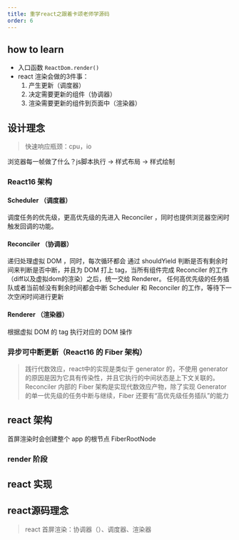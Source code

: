```yaml
---
title: 重学react之跟着卡颂老师学源码
order: 6
---
```


## how to learn
* 入口函数 ```ReactDom.render()```
* react 渲染会做的3件事：
  1. 产生更新（调度器）
  2. 决定需要更新的组件（协调器）
  3. 渲染需要更新的组件到页面中（渲染器）

## 设计理念
> 快速响应瓶颈：cpu，io

浏览器每一帧做了什么？js脚本执行 -> 样式布局 -> 样式绘制
### React16 架构
#### Scheduler （调度器）
调度任务的优先级，更高优先级的先进入 Reconciler ，同时也提供浏览器空闲时触发回调的功能。

#### Reconciler （协调器）
递归处理虚拟 DOM ，同时，每次循环都会 通过 shouldYield 判断是否有剩余时间来判断是否中断，并且为 DOM 打上 tag，当所有组件完成 Reconciler 的工作（diff以及虚拟dom的渲染）之后，统一交给 Renderer。
任何高优先级的任务插队或者当前帧没有剩余时间都会中断 Scheduler 和 Reconciler 的工作，等待下一次空闲时间进行更新

#### Renderer （渲染器）
根据虚拟 DOM 的 tag 执行对应的 DOM 操作

### 异步可中断更新（React16 的 Fiber 架构）
> 践行代数效应，react中的实现是类似于 generator 的，不使用 generator 的原因是因为它具有传染性，并且它执行的中间状态是上下文关联的。Reconciler 内部的 Fiber 架构是实现代数效应产物，除了实现 Generator 的单一优先级的任务中断与继续，Fiber 还要有“高优先级任务插队”的能力

## react 架构
首屏渲染时会创建整个 app 的根节点 FiberRootNode
### render 阶段


## react 实现


## react源码理念
> react 首屏渲染：协调器（）、调度器、渲染器

